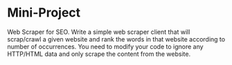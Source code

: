# Mini-Project

Web Scraper for SEO. Write a simple web scraper client that will scrap/crawl a given website and rank the words in that website according to number of occurrences. You need to modify your code to ignore any HTTP/HTML data and only scrape the content from the website.